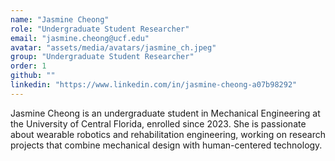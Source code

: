 ```yaml
---
name: "Jasmine Cheong"
role: "Undergraduate Student Researcher"
email: "jasmine.cheong@ucf.edu"
avatar: "assets/media/avatars/jasmine_ch.jpeg"
group: "Undergraduate Student Researcher"
order: 1
github: ""
linkedin: "https://www.linkedin.com/in/jasmine-cheong-a07b98292"
---
```

Jasmine Cheong is an undergraduate student in Mechanical Engineering at the University of Central Florida, enrolled since 2023. She is passionate about wearable robotics and rehabilitation engineering, working on research projects that combine mechanical design with human-centered technology.
